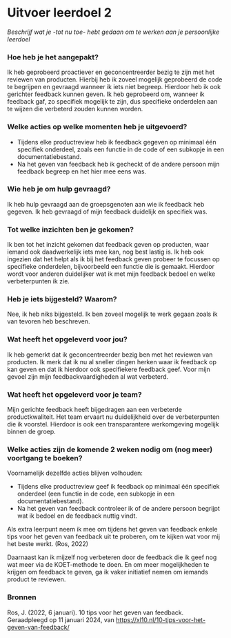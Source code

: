 # Uitvoer leerdoel 2

_Beschrijf wat je -tot nu toe- hebt gedaan om te werken aan je persoonlijke leerdoel_

### Hoe heb je het aangepakt?
Ik heb geprobeerd proactiever en geconcentreerder bezig te zijn met het reviewen van producten. Hierbij heb ik zoveel mogelijk geprobeerd de code te begrijpen en gevraagd wanneer ik iets niet begreep. Hierdoor heb ik ook gerichter feedback kunnen geven. Ik heb geprobeerd om, wanneer ik feedback gaf, zo specifiek mogelijk te zijn, dus specifieke onderdelen aan te wijzen die verbeterd zouden kunnen worden.

### Welke acties op welke momenten heb je uitgevoerd?
- Tijdens elke productreview heb ik feedback gegeven op minimaal één specifiek onderdeel, zoals een functie in de code of een subkopje in een documentatiebestand.
- Na het geven van feedback heb ik gecheckt of de andere persoon mijn feedback begreep en het hier mee eens was.

### Wie heb je om hulp gevraagd?
Ik heb hulp gevraagd aan de groepsgenoten aan wie ik feedback heb gegeven. Ik heb gevraagd of mijn feedback duidelijk en specifiek was.

### Tot welke inzichten ben je gekomen?
Ik ben tot het inzicht gekomen dat feedback geven op producten, waar iemand ook daadwerkelijk iets mee kan, nog best lastig is. Ik heb ook ingezien dat het helpt als ik bij het feedback geven probeer te focussen op specifieke onderdelen, bijvoorbeeld een functie die is gemaakt. Hierdoor wordt voor anderen duidelijker wat ik met mijn feedback bedoel en welke verbeterpunten ik zie.

### Heb je iets bijgesteld? Waarom?
Nee, ik heb niks bijgesteld. Ik ben zoveel mogelijk te werk gegaan zoals ik van tevoren heb beschreven.

### Wat heeft het opgeleverd voor jou?
Ik heb gemerkt dat ik geconcentreerder bezig ben met het reviewen van producten. Ik merk dat ik nu al sneller dingen herken waar ik feedback op kan geven en dat ik hierdoor ook specifiekere feedback geef. Voor mijn gevoel zijn mijn feedbackvaardigheden al wat verbeterd.

### Wat heeft het opgeleverd voor je team?
Mijn gerichte feedback heeft bijgedragen aan een verbeterde productkwaliteit. Het team ervaart nu duidelijkheid over de verbeterpunten die ik voorstel. Hierdoor is ook een transparantere werkomgeving mogelijk binnen de groep.

### Welke acties zijn de komende 2 weken nodig om (nog meer) voortgang te boeken?
Voornamelijk dezelfde acties blijven volhouden:

- Tijdens elke productreview geef ik feedback op minimaal één specifiek onderdeel (een functie in de code, een subkopje in een documentatiebestand).
- Na het geven van feedback controleer ik of de andere persoon begrijpt wat ik bedoel en de feedback nuttig vindt.

Als extra leerpunt neem ik mee om tijdens het geven van feedback enkele tips voor het geven van feedback uit te proberen, om te kijken wat voor mij het beste werkt. (Ros, 2022)

Daarnaast kan ik mijzelf nog verbeteren door de feedback die ik geef nog wat meer via de KOET-methode te doen. En om meer mogelijkheden te krijgen om feedback te geven, ga ik vaker initiatief nemen om iemands product te reviewen.

### Bronnen
Ros, J. (2022, 6 januari). 10 tips voor het geven van feedback. Geraadpleegd op 11 januari 2024, van https://xl10.nl/10-tips-voor-het-geven-van-feedback/